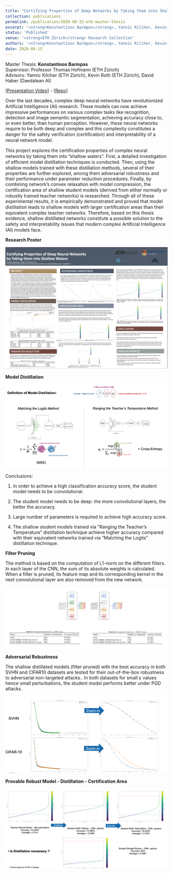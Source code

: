 ```yaml
---
title: "Certifying Properties of Deep Networks by Taking them into Shallow Waters"
collection: publications
permalink: /publication/2020-08-15-eth-master-thesis
excerpt: '<strong>Konstantinos Barmpas</strong>, Yannic Kilcher, Kevin Roth, David Haber, Thomas Hofmann - [[Paper](https://www.research-collection.ethz.ch/handle/20.500.11850/531617)] [[Presentation Video](https://www.youtube.com/watch?v=fe72ryGoqLE&t=16s)] [[Research Poster](https://www.barmpas.com/publication/2020-08-15-eth-master-thesis)]'
status: 'Published'
venue: '<strong>ETH Zürich</strong> Research Collection' 
authors: '<strong>Konstantinos Barmpas</strong>, Yannic Kilcher, Kevin Roth, David Haber, Thomas Hofmann'
date: 2020-08-15
---
```


Master Thesis: <strong>Konstantinos Barmpas</strong> \
Supervisor: Professor Thomas Hofmann (ETH Zürich) \
Advisors: Yannic Kilcher (ETH Zürich), Kevin Roth (ETH Zürich), David Haber (Daedalean AI)

[[Presentation Video](https://www.youtube.com/watch?v=fe72ryGoqLE&t=16s)] - [[Repo](https://github.com/KonstantinosBarmpas/Shallow-Waters)]

Over the last decades, complex deep neural networks have revolutionized Artiﬁcial Intelligence (AI) research. These models can now achieve impressive performances on various complex tasks like recognition, detection and image semantic segmentation, achieving accuracy close to, or even better, than human perception. However, these neural networks require to be both deep and complex and this complexity constitutes a danger for the safety veriﬁcation (certiﬁcation) and interpretability of a neural network model.

This project explores the certiﬁcation properties of complex neural networks by taking them into ”shallow waters”. First, a detailed investigation of efﬁcient model distillation techniques is conducted. Then, using the shallow models trained with these distillation methods, several of their properties are further explored, among them adversarial robustness and their performance under parameter reduction procedures. Finally, by combining network’s convex relaxation with model compression, the certiﬁcation area of shallow student models (derived from either normally or robustly trained teacher networks) is researched. Through all of these experimental results, it is empirically demonstrated and proved that model distillation leads to shallow models with larger certiﬁcation areas than their equivalent complex teacher networks. Therefore, based on this thesis evidence, shallow distillated networks constitute a possible solution to the safety and interpretability issues that modern complex Artiﬁcial Intelligence (AI) models face.

**Research Poster**

![](../images/pub_eth_thesis/poster.png)

**Model Distillation**

![](../images/pub_eth_thesis/distillation.png)

Conclusions:

1)  In order to achieve a high classification accuracy score, the student model needs to be convolutional.

2) The student model needs to be deep: the more convolutional layers, the better the accuracy.

3) Large number of parameters is required to achieve high accuracy score.

3) The shallow student models trained via ”Ranging the Teacher’s Temperature” distillation technique achieve higher accuracy compared with their equivalent networks trained via ”Matching the Logits” distillation technique.

**Filter Pruning**

The method is based on the computation of L1-norm on the different filters. In each layer of the CNN, the sum of its absolute weights is calculated. When a filter is pruned, its feature map and its corresponding kernel in the next convolutional layer are also removed from the new network.

![](../images/pub_eth_thesis/pruning.png)

**Adversarial Robustness**

The shallow distillated models (filter pruned) with the best accuracy in both SVHN and CIFAR10 datasets are tested for their out-of-the-box robustness to adversarial non-targeted attacks.. In both datasets for small ε values hence small perturbations, the student model performs better under PGD attacks.

![](../images/pub_eth_thesis/adversarial.png)

**Provable Robust Model - Distillation - Certification Area**

![](../images/pub_eth_thesis/certification.png)

